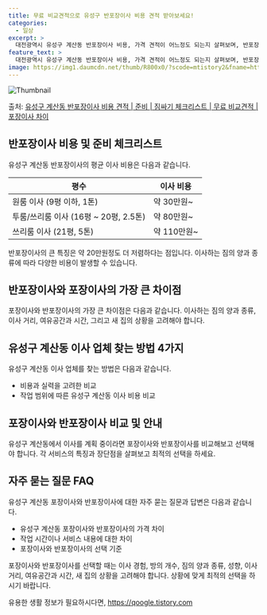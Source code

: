 ```yaml
---
title: 무료 비교견적으로 유성구 반포장이사 비용 견적 받아보세요!
categories:
  - 일상
excerpt: >
  대전광역시 유성구 계산동 반포장이사 비용, 가격 견적이 어느정도 되는지 살펴보며, 반포장이사를 준비함에 있어 짐싸기 준비 체크리스트가 무엇인지 보겠습니다. 마지막으로 포장이사와 차이점을 통해 무료 비교견적으로 어떤 것이 더 합리적인 선택인지 공유 드립니다.유성구 계산동 포장이사 견적 샘플 보기 👈 클릭유성구 계산동 포장이사 가격 살펴보기 👈 클릭유성구 계산동 반포장이사 평균 이사 비용평수유성구 계산동 평균 이사 비용원룸 이사9평 이하 (1톤)30만원~투룸/쓰리룸 이사16평 ~ 20평 (2.5톤)80만원~쓰리룸 이사21평 (5톤) ~110만원~우리집 무료 이사견적 받기 👈 클릭유성구 계산동 이사에 대해 포장과 반포장의 가장 큰 차이점을 확인하고, 이사 업체를 찾는 방법에 대해 알아보겠습니다.포장 vs..
feature_text: >
  대전광역시 유성구 계산동 반포장이사 비용, 가격 견적이 어느정도 되는지 살펴보며, 반포장이사를 준비함에 있어 짐싸기 준비 체크리스트가 무엇인지 보겠습니다. 마지막으로 포장이사와 차이점을 통해 무료 비교견적으로 어떤 것이 더 합리적인 선택인지 공유 드립니다.유성구 계산동 포장이사 견적 샘플 보기 👈 클릭유성구 계산동 포장이사 가격 살펴보기 👈 클릭유성구 계산동 반포장이사 평균 이사 비용평수유성구 계산동 평균 이사 비용원룸 이사9평 이하 (1톤)30만원~투룸/쓰리룸 이사16평 ~ 20평 (2.5톤)80만원~쓰리룸 이사21평 (5톤) ~110만원~우리집 무료 이사견적 받기 👈 클릭유성구 계산동 이사에 대해 포장과 반포장의 가장 큰 차이점을 확인하고, 이사 업체를 찾는 방법에 대해 알아보겠습니다.포장 vs..
image: https://img1.daumcdn.net/thumb/R800x0/?scode=mtistory2&fname=https%3A%2F%2Fblog.kakaocdn.net%2Fdn%2FkFnJ7%2FbtsHa1j8tzt%2Fj9QZtVBLU6EyqwsnQkF5JK%2Fimg.webp
---
```


![Thumbnail](https://img1.daumcdn.net/thumb/R800x0/?scode=mtistory2&fname=https%3A%2F%2Fblog.kakaocdn.net%2Fdn%2FkFnJ7%2FbtsHa1j8tzt%2Fj9QZtVBLU6EyqwsnQkF5JK%2Fimg.webp)

<p>출처: <a href="https://qoogle.tistory.com/9685" rel="dofollow">유성구 계산동 반포장이사 비용 견적 | 준비 | 짐싸기 체크리스트 | 무료 비교견적 | 포장이사 차이</a> </p>

## 반포장이사 비용 및 준비 체크리스트

유성구 계산동 반포장이사의 평균 이사 비용은 다음과 같습니다.

평수 | 이사 비용  
---|---  
원룸 이사 (9평 이하, 1톤) | 약 30만원~  
투룸/쓰리룸 이사 (16평 ~ 20평, 2.5톤) | 약 80만원~  
쓰리룸 이사 (21평, 5톤) | 약 110만원~  
  
반포장이사의 큰 특징은 약 20만원정도 더 저렴하다는 점입니다. 이사하는 짐의 양과 종류에 따라 다양한 비용이 발생할 수 있습니다.

## 반포장이사와 포장이사의 가장 큰 차이점

포장이사와 반포장이사의 가장 큰 차이점은 다음과 같습니다. 이사하는 짐의 양과 종류, 이사 거리, 여유공간과 시간, 그리고 새 집의 상황을
고려해야 합니다.

## 유성구 계산동 이사 업체 찾는 방법 4가지

유성구 계산동 이사 업체를 찾는 방법은 다음과 같습니다.

  * 비용과 실력을 고려한 비교
  * 작업 범위에 따른 유성구 계산동 이사 비용 비교

## 포장이사와 반포장이사 비교 및 안내

유성구 계산동에서 이사를 계획 중이라면 포장이사와 반포장이사를 비교해보고 선택해야 합니다. 각 서비스의 특징과 장단점을 살펴보고 최적의
선택을 하세요.

## 자주 묻는 질문 FAQ

유성구 계산동 포장이사와 반포장이사에 대한 자주 묻는 질문과 답변은 다음과 같습니다.

  * 유성구 계산동 포장이사와 반포장이사의 가격 차이
  * 작업 시간이나 서비스 내용에 대한 차이
  * 포장이사와 반포장이사의 선택 기준

포장이사와 반포장이사를 선택할 때는 이사 경험, 방의 개수, 짐의 양과 종류, 성향, 이사 거리, 여유공간과 시간, 새 집의 상황을 고려해야
합니다. 상황에 맞게 최적의 선택을 하시기 바랍니다.



 

유용한 생활 정보가 필요하시다면, <a href="https://qoogle.tistory.com" rel="dofollow">https://qoogle.tistory.com</a>


